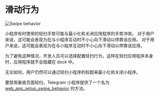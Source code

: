 # 滑动行为

![Swipe behavior](/functionality/swipe-behavior.png)

小程序有时使用的轻扫手势可能与最小化和关闭应用程序的手势冲突。
对于用户来说，这可能会表现为在与小程序互动时不小心向下滑动以停靠该应用。
对于用户来说，这可能会表现为在与小程序互动时不小心向下滑动以停靠该应用。

为了避免这种情况，开发人员可以选择配置轻扫行为，这样在轻扫应用程序本身时，应用程序就不会隐藏在 dock 中。

无论如何，用户仍然可以通过轻扫小程序的标题来最小化和关闭小程序。

要禁用垂直页面轻扫，Telegram 小程序提供了一个名为 [web_app_setup_swipe_behavior](methods.md#web-app-setup-swipe-behavior) 的方法。
